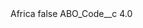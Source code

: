 <?xml version="1.0" encoding="UTF-8"?>
<CustomMetadata xmlns="http://soap.sforce.com/2006/04/metadata" xmlns:xsi="http://www.w3.org/2001/XMLSchema-instance" xmlns:xsd="http://www.w3.org/2001/XMLSchema">
    <label>Africa</label>
    <protected>false</protected>
    <values>
        <field>ABO_Code__c</field>
        <value xsi:type="xsd:double">4.0</value>
    </values>
</CustomMetadata>
